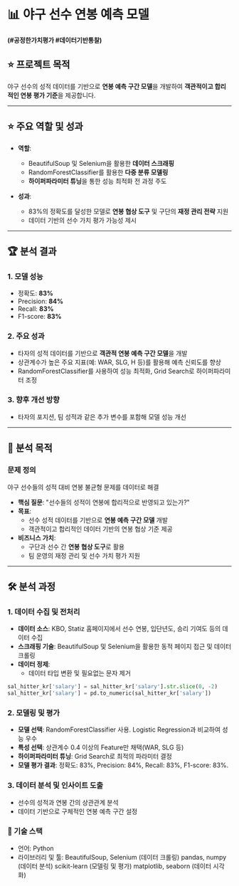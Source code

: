 # 📊 야구 선수 연봉 예측 모델

**(#공정한가치평가 #데이터기반통찰)**

## ⭐ 프로젝트 목적
야구 선수의 성적 데이터를 기반으로 **연봉 예측 구간 모델**을 개발하여 **객관적이고 합리적인 연봉 평가 기준**을 제공합니다.

---

## ⭐ 주요 역할 및 성과
- **역할**:
  - BeautifulSoup 및 Selenium을 활용한 **데이터 스크래핑**
  - RandomForestClassifier를 활용한 **다중 분류 모델링**
  - **하이퍼파라미터 튜닝**을 통한 성능 최적화 전 과정 주도
  
- **성과**:
  - 83%의 정확도를 달성한 모델로 **연봉 협상 도구** 및 구단의 **재정 관리 전략** 지원
  - 데이터 기반의 선수 가치 평가 가능성 제시

---

## 🏆 분석 결과
### 1. **모델 성능**
- 정확도: **83%**
- Precision: **84%**
- Recall: **83%**
- F1-score: **83%**

### 2. **주요 성과**
- 타자의 성적 데이터를 기반으로 **객관적 연봉 예측 구간 모델**을 개발
- 상관계수가 높은 주요 지표(예: WAR, SLG, H 등)를 활용해 예측 신뢰도를 향상
- RandomForestClassifier를 사용하여 성능 최적화, Grid Search로 하이퍼파라미터 조정

### 3. **향후 개선 방향**
- 타자의 포지션, 팀 성적과 같은 추가 변수를 포함해 모델 성능 개선

---

## 🎯 분석 목적
### **문제 정의**
야구 선수들의 성적 대비 연봉 불균형 문제를 데이터로 해결

- **핵심 질문**: "선수들의 성적이 연봉에 합리적으로 반영되고 있는가?"
- **목표**:
  - 선수 성적 데이터를 기반으로 **연봉 예측 구간 모델** 개발
  - 객관적이고 합리적인 데이터 기반의 연봉 협상 기준 제공
- **비즈니스 가치**:
  - 구단과 선수 간 **연봉 협상 도구**로 활용
  - 팀 운영의 재정 관리 및 선수 가치 평가 지원

---

## 🛠️ 분석 과정

### 1. 데이터 수집 및 전처리
- **데이터 소스**: KBO, Statiz 홈페이지에서 선수 연봉, 입단년도, 승리 기여도 등의 데이터 수집
- **스크래핑 기술**: BeautifulSoup 및 Selenium을 활용한 동적 페이지 접근 및 데이터 크롤링
- **데이터 정제**:
  - 데이터 타입 변환 및 필요없는 문자 제거

```python
sal_hitter_kr['salary'] = sal_hitter_kr['salary'].str.slice(0, -2)
sal_hitter_kr['salary'] = pd.to_numeric(sal_hitter_kr['salary'])
```

### 2. 모델링 및 평가
- **모델 선택**: RandomForestClassifier 사용. Logistic Regression과 비교하여 성능 우수
- **특성 선택**: 상관계수 0.4 이상의 Feature만 채택(WAR, SLG 등)
- **하이퍼파라미터 튜닝**: Grid Search로 최적의 파라미터 결정
- **모델 평가 결과**:
정확도: 83%, Precision: 84%, Recall: 83%, F1-score: 83%.

### 3. 데이터 분석 및 인사이트 도출
- 선수의 성적과 연봉 간의 상관관계 분석
- 데이터 기반으로 구체적인 연봉 예측 구간 설정

### 🔧 기술 스택
- 언어: Python
- 라이브러리 및 툴:
BeautifulSoup, Selenium (데이터 크롤링)
pandas, numpy (데이터 분석)
scikit-learn (모델링 및 평가)
matplotlib, seaborn (데이터 시각화)
